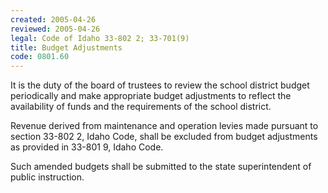 ```yaml
---
created: 2005-04-26
reviewed: 2005-04-26
legal: Code of Idaho 33-802 2; 33-701(9)
title: Budget Adjustments
code: 0801.60
---
```


It is the duty of the board of trustees to review the school district budget periodically and make appropriate budget adjustments to reflect the availability of funds and the requirements of the school district.

Revenue derived from maintenance and operation levies made pursuant to section 33-802 2, Idaho Code, shall be excluded from budget adjustments as provided in 33-801 9, Idaho Code.

Such amended budgets shall be submitted to the state superintendent of public instruction.

